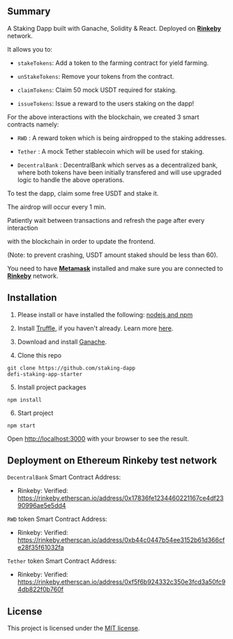 ## Summary 

A Staking Dapp built with Ganache, Solidity &amp; React.
Deployed on **[Rinkeby](https://www.rinkeby.io/#stats)** network.

It allows you to:

- `stakeTokens`: Add a token to the farming contract for yield farming.

- `unStakeTokens`: Remove your tokens from the contract.

- `claimTokens`: Claim 50 mock USDT required for staking.

- `issueTokens`: Issue a reward to the users staking on the dapp!

For the above interactions with the blockchain, we created 3 smart contracts namely:

- `RWD` : A reward token which is being airdropped to the staking addresses.

- `Tether` : A mock Tether stablecoin which will be used for staking.

- `DecentralBank` : DecentralBank which serves as a decentralized bank, where both tokens 
have been initially transfered and will use upgraded logic to handle the above operations.

To test the dapp, claim some free USDT and stake it.

The airdrop will occur every 1 min.

Patiently wait between transactions and refresh the page after every interaction

with the blockchain in order to update the frontend.

(Note: to prevent crashing, USDT amount staked should be less than 60).

You need to have **[Metamask](https://metamask.io/)** installed and make sure you are connected to **[Rinkeby](https://www.rinkeby.io/#stats)** network.



## Installation

1. Please install or have installed the following: [nodejs and npm](https://nodejs.org/en/download/)


2. Install [Truffle](https://trufflesuite.com/docs/truffle/getting-started/installation/), if you haven't already. Learn more [here](https://trufflesuite.com/).


3. Download and install [Ganache](https://trufflesuite.com/docs/ganache/quickstart/). 


4. Clone this repo

```
git clone https://github.com/staking-dapp
defi-staking-app-starter
```

5. Install project packages

```
npm install
```

6. Start project

```
npm start
```

Open [http://localhost:3000](http://localhost:3000) with your browser to see the result.



## Deployment on Ethereum Rinkeby test network

`DecentralBank` Smart Contract Address:

* Rinkeby: Verified: https://rinkeby.etherscan.io/address/0x17836fe1234460221167ce4df2390996ae5e5dd4

`RWD` token Smart Contract Address:

* Rinkeby: Verified: https://rinkeby.etherscan.io/address/0xb44c0447b54ee3152b61d366cfe28f35f61032fa

`Tether` token Smart Contract Address:

* Rinkeby: Verified: https://rinkeby.etherscan.io/address/0xf5f6b924332c350e3fcd3a50fc94db822f0b760f



## License

This project is licensed under the [MIT license](LICENSE).

